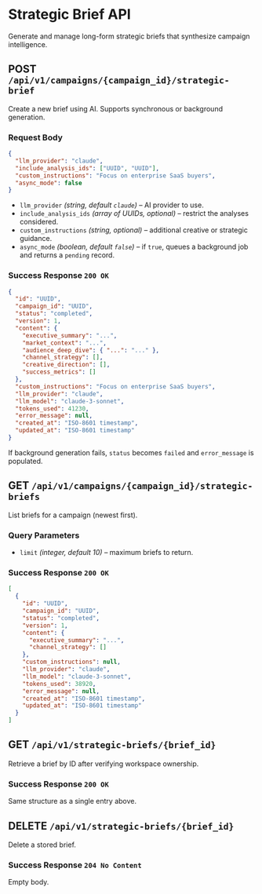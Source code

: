 # Strategic Brief API

Generate and manage long-form strategic briefs that synthesize campaign intelligence.

## POST `/api/v1/campaigns/{campaign_id}/strategic-brief`

Create a new brief using AI. Supports synchronous or background generation.

### Request Body

```json
{
  "llm_provider": "claude",
  "include_analysis_ids": ["UUID", "UUID"],
  "custom_instructions": "Focus on enterprise SaaS buyers",
  "async_mode": false
}
```

- `llm_provider` *(string, default `claude`)* – AI provider to use.
- `include_analysis_ids` *(array of UUIDs, optional)* – restrict the analyses considered.
- `custom_instructions` *(string, optional)* – additional creative or strategic guidance.
- `async_mode` *(boolean, default `false`)* – if `true`, queues a background job and returns a `pending` record.

### Success Response `200 OK`

```json
{
  "id": "UUID",
  "campaign_id": "UUID",
  "status": "completed",
  "version": 1,
  "content": {
    "executive_summary": "...",
    "market_context": "...",
    "audience_deep_dive": { "...": "..." },
    "channel_strategy": [],
    "creative_direction": [],
    "success_metrics": []
  },
  "custom_instructions": "Focus on enterprise SaaS buyers",
  "llm_provider": "claude",
  "llm_model": "claude-3-sonnet",
  "tokens_used": 41230,
  "error_message": null,
  "created_at": "ISO-8601 timestamp",
  "updated_at": "ISO-8601 timestamp"
}
```

If background generation fails, `status` becomes `failed` and `error_message` is populated.

## GET `/api/v1/campaigns/{campaign_id}/strategic-briefs`

List briefs for a campaign (newest first).

### Query Parameters

- `limit` *(integer, default 10)* – maximum briefs to return.

### Success Response `200 OK`

```json
[
  {
    "id": "UUID",
    "campaign_id": "UUID",
    "status": "completed",
    "version": 1,
    "content": {
      "executive_summary": "...",
      "channel_strategy": []
    },
    "custom_instructions": null,
    "llm_provider": "claude",
    "llm_model": "claude-3-sonnet",
    "tokens_used": 38920,
    "error_message": null,
    "created_at": "ISO-8601 timestamp",
    "updated_at": "ISO-8601 timestamp"
  }
]
```

## GET `/api/v1/strategic-briefs/{brief_id}`

Retrieve a brief by ID after verifying workspace ownership.

### Success Response `200 OK`

Same structure as a single entry above.

## DELETE `/api/v1/strategic-briefs/{brief_id}`

Delete a stored brief.

### Success Response `204 No Content`

Empty body.
